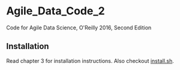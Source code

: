 # Agile_Data_Code_2
Code for Agile Data Science, O'Reilly 2016, Second Edition

## Installation
Read chapter 3 for installation instructions. Also checkout [install.sh](install.sh).
